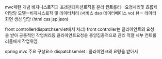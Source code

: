 mvc패턴 개념 
 비지니스로직과 프레젠테이션로직을 분리
 컨트롤러ㅡ요청처리및 흐름제어담당 
모델ㅡ비지니스로직 및 데이터처리 (서비스 dao 데이터베이스 vo)
뷰ㅡ 데이터 화면 생성 담당 (html css jsp json)

front controller(dispatchservlet에서 처리)
front controller는 클라이언트의 요청을 받아 공통적인 작업처리등 클라이언트요청을 중앙집중적으로 관리 
적절 세부 컨트롤러들에게 작업위임

spring mvc 주요 구성요소
dispatchservlet : 클라이언크의 요텅을 받아서
